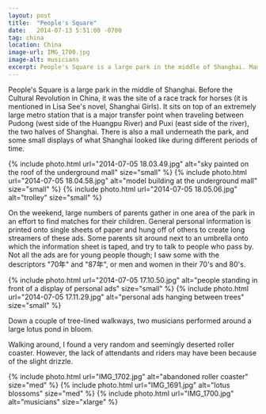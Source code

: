 ```yaml
---
layout: post
title:  "People's Square"
date:   2014-07-13 5:51:00 -0700
tag: china
location: China
image-url: IMG_1700.jpg
image-alt: musicians
excerpt: People's Square is a large park in the middle of Shanghai. Many people visit here on the weekends.
---
```

People's Square is a large park in the middle of Shanghai. Before the Cultural Revolution in China, it was the site of a race track for horses (it is mentioned in Lisa See's novel, Shanghai Girls). It sits on top of an extremely large metro station that is a major transfer point when traveling between Pudong (west side of the Huangpu River) and Puxi (east side of the river), the two halves of Shanghai. There is also a mall underneath the park, and some small displays of what Shanghai looked like during different periods of time.

<div class='img-gallery'>
{% include photo.html url="2014-07-05 18.03.49.jpg" alt="sky painted on the roof of the underground mall" size="small" %}
{% include photo.html url="2014-07-05 18.04.58.jpg" alt="model building at the underground mall" size="small" %}
{% include photo.html url="2014-07-05 18.05.06.jpg" alt="trolley" size="small" %}
</div>

On the weekend, large numbers of parents gather in one area of the park in an effort to find matches for their children. General personal information is printed onto single sheets of paper and hung off of others to create long streamers of these ads. Some parents sit around next to an umbrella onto which the information sheet is taped, and try to talk to people who pass by. Not all the ads are for young people though; I saw some with the descriptors "70年" and "87年", or men and women in their 70's and 80's.

<div class='img-gallery'>
{% include photo.html url="2014-07-05 17.10.50.jpg" alt="people standing in front of a display of personal ads" size="small" %}
{% include photo.html url="2014-07-05 17.11.29.jpg" alt="personal ads hanging between trees" size="small" %}
</div>

Down a couple of tree-lined walkways, two musicians performed around a large lotus pond in bloom.

Walking around, I found a very random and seemingly deserted roller coaster. However, the lack of attendants and riders may have been because of the slight drizzle.

<div class='img-gallery'>
{% include photo.html url="IMG_1702.jpg" alt="abandoned roller coaster" size="med" %}
{% include photo.html url="IMG_1691.jpg" alt="lotus blossoms" size="med" %}
{% include photo.html url="IMG_1700.jpg" alt="musicians" size="xlarge" %}
</div>
